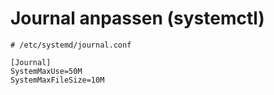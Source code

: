 # Journal anpassen (systemctl) 

```
# /etc/systemd/journal.conf 

[Journal]
SystemMaxUse=50M
SystemMaxFileSize=10M
```

